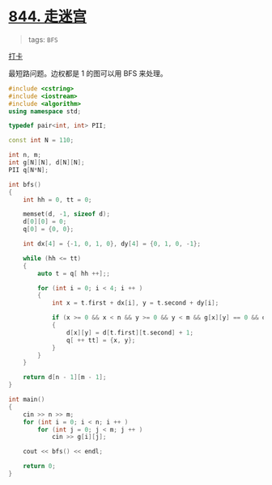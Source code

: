 # [844. 走迷宫](https://www.acwing.com/problem/content/846)

> tags: `BFS`

[打卡](https://www.acwing.com/activity/content/problem/content/907/1/)

最短路问题。边权都是 1 的图可以用 BFS 来处理。

```c++
#include <cstring>
#include <iostream>
#include <algorithm>
using namespace std;

typedef pair<int, int> PII;

const int N = 110;

int n, m;
int g[N][N], d[N][N];
PII q[N*N];

int bfs()
{
    int hh = 0, tt = 0;

    memset(d, -1, sizeof d);
    d[0][0] = 0;
    q[0] = {0, 0};

    int dx[4] = {-1, 0, 1, 0}, dy[4] = {0, 1, 0, -1};

    while (hh <= tt)
    {
        auto t = q[ hh ++];;

        for (int i = 0; i < 4; i ++ )
        {
            int x = t.first + dx[i], y = t.second + dy[i];

            if (x >= 0 && x < n && y >= 0 && y < m && g[x][y] == 0 && d[x][y] == -1)
            {
                d[x][y] = d[t.first][t.second] + 1;
                q[ ++ tt] = {x, y};
            }
        }
    }

    return d[n - 1][m - 1];
}

int main()
{
    cin >> n >> m;
    for (int i = 0; i < n; i ++ )
        for (int j = 0; j < m; j ++ )
            cin >> g[i][j];

    cout << bfs() << endl;

    return 0;
}

```
